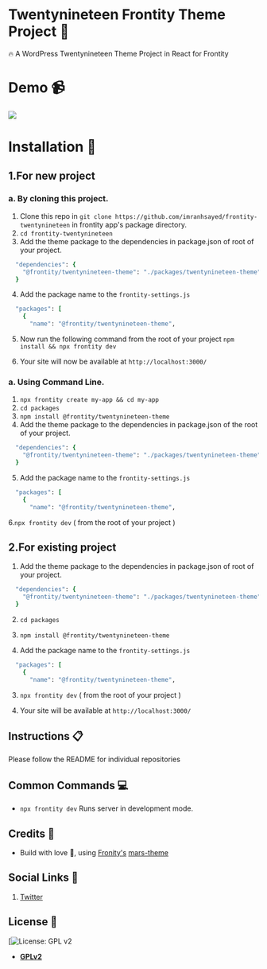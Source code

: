# Twentynineteen Frontity Theme Project :art:

:fire: A WordPress Twentynineteen Theme Project in React for Frontity

# Demo :video_camera:

![](demo.gif)

# Installation :wrench:

## 1.For new project

### a. By cloning this project.
1. Clone this repo in `git clone https://github.com/imranhsayed/frontity-twentynineteen` in frontity app's package directory.
2. `cd frontity-twentynineteen`
3. Add the theme package to the dependencies in package.json of root of your project.
```ruby
  "dependencies": {
    "@frontity/twentynineteen-theme": "./packages/twentynineteen-theme"
  }
```
4. Add the package name to the `frontity-settings.js`
```ruby
  "packages": [
    {
      "name": "@frontity/twentynineteen-theme",
```

5. Now run the following command from the root of your project
 `npm install && npx frontity dev`
 
6. Your site will now be available at `http://localhost:3000/`

### a. Using Command Line.

1. `npx frontity create my-app && cd my-app`
2. `cd packages`
3. `npm install @frontity/twentynineteen-theme`
4. Add the theme package to the dependencies in package.json of the root of your project.
```ruby
  "dependencies": {
    "@frontity/twentynineteen-theme": "./packages/twentynineteen-theme"
  }
```
5. Add the package name to the `frontity-settings.js`
```ruby
  "packages": [
    {
      "name": "@frontity/twentynineteen-theme",
```
6.`npx frontity dev` ( from the root of your project )

## 2.For existing project

1. Add the theme package to the dependencies in package.json of root of your project.
```ruby
  "dependencies": {
    "@frontity/twentynineteen-theme": "./packages/twentynineteen-theme"
  }
   ```
   
2. `cd packages`

3. `npm install @frontity/twentynineteen-theme`

4. Add the package name to the `frontity-settings.js`
```ruby
  "packages": [
    {
      "name": "@frontity/twentynineteen-theme",
```
3. `npx frontity dev` ( from the root of your project )

4. Your site will be available at `http://localhost:3000/`


## Instructions :clipboard:

Please follow the README for individual repositories

## Common Commands :computer:

- `npx frontity dev` Runs server in development mode.

## Credits :white_flower:

- Build with love :blue_heart:, using [Fronity's](https://frontity.org) [mars-theme](https://www.npmjs.com/package/@frontity/mars-theme)

## Social Links :link:

1. [Twitter](https://twitter.com/imranhsayed)

## License :scroll:

[![License: GPL v2](https://img.shields.io/badge/License-GPL%20v2-blue.svg)

- **[GPLv2](https://www.gnu.org/licenses/old-licenses/gpl-2.0.en.html)**
